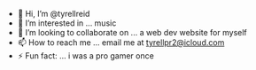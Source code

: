 - 👋 Hi, I’m @tyrellreid
- 👀 I’m interested in ... music
- 💞️ I’m looking to collaborate on ... a web dev website for myself
- 📫 How to reach me ... email me at tyrellpr2@icloud.com
- ⚡ Fun fact: ... i was a pro gamer once

